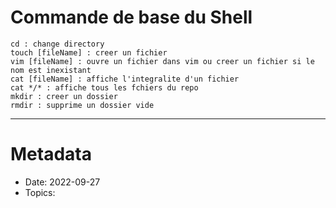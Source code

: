 # Commande de base du Shell
	cd : change directory
	touch [fileName] : creer un fichier
	vim [fileName] : ouvre un fichier dans vim ou creer un fichier si le nom est inexistant
	cat [fileName] : affiche l'integralite d'un fichier
	cat */* : affiche tous les fchiers du repo
	mkdir : creer un dossier
	rmdir : supprime un dossier vide

- - - -

# Metadata
- Date: 2022-09-27
- Topics: 